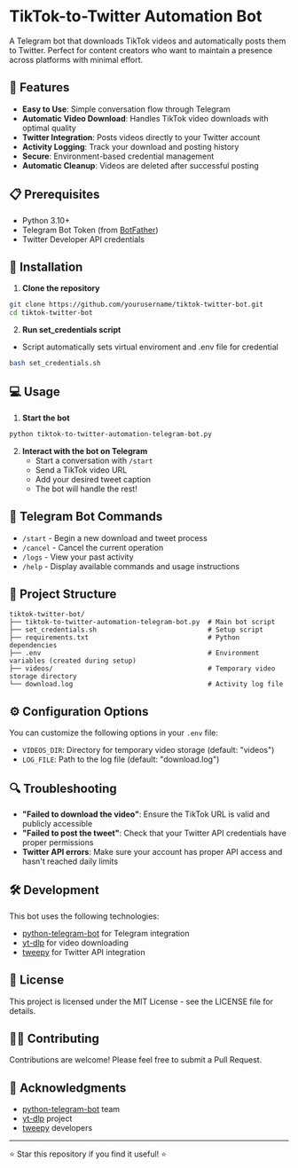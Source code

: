 # TikTok-to-Twitter Automation Bot

A Telegram bot that downloads TikTok videos and automatically posts them to Twitter. Perfect for content creators who want to maintain a presence across platforms with minimal effort.

## 🌟 Features

- **Easy to Use**: Simple conversation flow through Telegram
- **Automatic Video Download**: Handles TikTok video downloads with optimal quality
- **Twitter Integration**: Posts videos directly to your Twitter account
- **Activity Logging**: Track your download and posting history
- **Secure**: Environment-based credential management
- **Automatic Cleanup**: Videos are deleted after successful posting

## 📋 Prerequisites

- Python 3.10+
- Telegram Bot Token (from [BotFather](https://t.me/botfather))
- Twitter Developer API credentials

## 🚀 Installation

1. **Clone the repository**

```bash
git clone https://github.com/yourusername/tiktok-twitter-bot.git
cd tiktok-twitter-bot
```

2. **Run set_credentials script**

- Script automatically sets virtual enviroment and .env file for credential

```bash
bash set_credentials.sh
```



## 💻 Usage

1. **Start the bot**

```bash
python tiktok-to-twitter-automation-telegram-bot.py
```

2. **Interact with the bot on Telegram**
   - Start a conversation with `/start`
   - Send a TikTok video URL
   - Add your desired tweet caption
   - The bot will handle the rest!

## 📱 Telegram Bot Commands

- `/start` - Begin a new download and tweet process
- `/cancel` - Cancel the current operation
- `/logs` - View your past activity
- `/help` - Display available commands and usage instructions

## 📂 Project Structure

```
tiktok-twitter-bot/
├── tiktok-to-twitter-automation-telegram-bot.py  # Main bot script
├── set_credentials.sh                            # Setup script
├── requirements.txt                              # Python dependencies
├── .env                                          # Environment variables (created during setup)
├── videos/                                       # Temporary video storage directory
└── download.log                                  # Activity log file
```

## ⚙️ Configuration Options

You can customize the following options in your `.env` file:

- `VIDEOS_DIR`: Directory for temporary video storage (default: "videos")
- `LOG_FILE`: Path to the log file (default: "download.log")

## 🔍 Troubleshooting

- **"Failed to download the video"**: Ensure the TikTok URL is valid and publicly accessible
- **"Failed to post the tweet"**: Check that your Twitter API credentials have proper permissions
- **Twitter API errors**: Make sure your account has proper API access and hasn't reached daily limits

## 🛠️ Development

This bot uses the following technologies:

- [python-telegram-bot](https://github.com/python-telegram-bot/python-telegram-bot) for Telegram integration
- [yt-dlp](https://github.com/yt-dlp/yt-dlp) for video downloading
- [tweepy](https://github.com/tweepy/tweepy) for Twitter API integration

## 📝 License

This project is licensed under the MIT License - see the LICENSE file for details.

## 👨‍💻 Contributing

Contributions are welcome! Please feel free to submit a Pull Request.


## 🙏 Acknowledgments

- [python-telegram-bot](https://github.com/python-telegram-bot/python-telegram-bot) team
- [yt-dlp](https://github.com/yt-dlp/yt-dlp) project
- [tweepy](https://github.com/tweepy/tweepy) developers

---

⭐ Star this repository if you find it useful! ⭐
